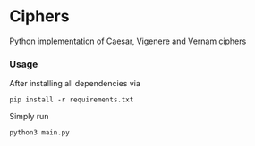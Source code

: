 # Ciphers

Python implementation of Caesar, Vigenere and Vernam ciphers

### Usage

After installing all dependencies via 
```shell
pip install -r requirements.txt
```

Simply run
```shell
python3 main.py
```
